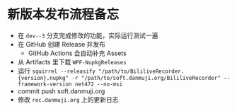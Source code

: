 # 新版本发布流程备忘

- 在 `dev--3` 分支完成修改的功能，实际运行测试一遍
- 在 GitHub 创建 Release 并发布
  - GitHub Actions 会自动补充 Assets
- 从 Artifacts 里下载 `WPF-NupkgReleases`
- 运行 `squirrel --releasify "/path/to/BililiveRecorder.{version}.nupkg" -r "/path/to/soft.danmuji.org/BililiveRecorder" --framework-version net472 --no-msi`
- commit push soft.danmuji.org
- 修改 `rec.danmuji.org` 上的更新日志
